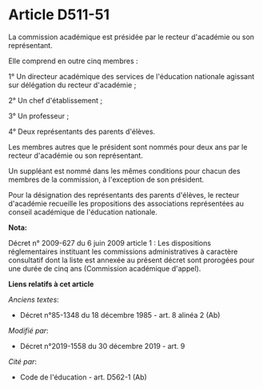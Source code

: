 # Article D511-51

La commission académique est présidée par le recteur d'académie ou son représentant.

Elle comprend en outre cinq membres :

1° Un directeur académique des services de l'éducation nationale agissant sur délégation du recteur d'académie ;

2° Un chef d'établissement ;

3° Un professeur ;

4° Deux représentants des parents d'élèves.

Les membres autres que le président sont nommés pour deux ans par le recteur d'académie ou son représentant.

Un suppléant est nommé dans les mêmes conditions pour chacun des membres de la commission, à l'exception de son président.

Pour la désignation des représentants des parents d'élèves, le recteur d'académie recueille les propositions des associations
représentées au conseil académique de l'éducation nationale.

**Nota:**

Décret n° 2009-627 du 6 juin 2009 article 1 : Les dispositions réglementaires instituant les commissions administratives à
caractère consultatif dont la liste est annexée au présent décret sont prorogées pour une durée de cinq ans (Commission
académique d'appel).

**Liens relatifs à cet article**

_Anciens textes_:

  - Décret n°85-1348 du 18 décembre 1985 - art. 8 alinéa 2 (Ab)

_Modifié par_:

  - Décret n°2019-1558 du 30 décembre 2019 - art. 9

_Cité par_:

  - Code de l'éducation - art. D562-1 (Ab)
